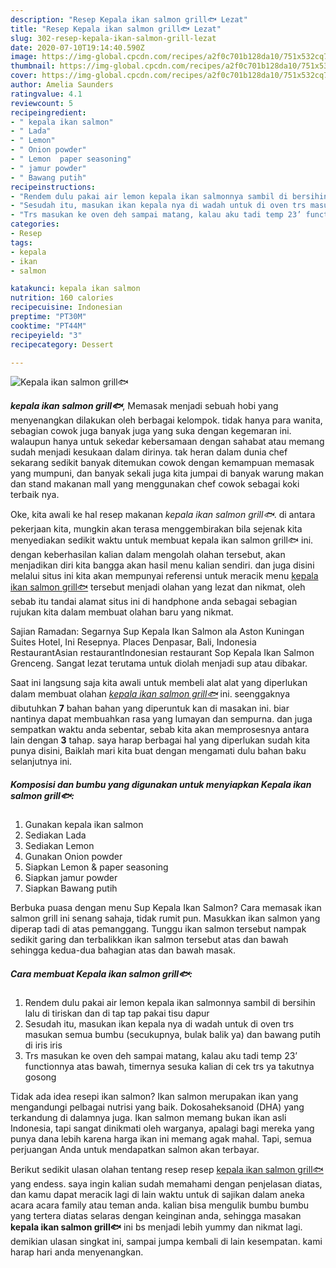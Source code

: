 ```yaml
---
description: "Resep Kepala ikan salmon grill🐟 Lezat"
title: "Resep Kepala ikan salmon grill🐟 Lezat"
slug: 302-resep-kepala-ikan-salmon-grill-lezat
date: 2020-07-10T19:14:40.590Z
image: https://img-global.cpcdn.com/recipes/a2f0c701b128da10/751x532cq70/kepala-ikan-salmon-grill🐟-foto-resep-utama.jpg
thumbnail: https://img-global.cpcdn.com/recipes/a2f0c701b128da10/751x532cq70/kepala-ikan-salmon-grill🐟-foto-resep-utama.jpg
cover: https://img-global.cpcdn.com/recipes/a2f0c701b128da10/751x532cq70/kepala-ikan-salmon-grill🐟-foto-resep-utama.jpg
author: Amelia Saunders
ratingvalue: 4.1
reviewcount: 5
recipeingredient:
- " kepala ikan salmon"
- " Lada"
- " Lemon"
- " Onion powder"
- " Lemon  paper seasoning"
- " jamur powder"
- " Bawang putih"
recipeinstructions:
- "Rendem dulu pakai air lemon kepala ikan salmonnya sambil di bersihin lalu di tiriskan dan di tap tap pakai tisu dapur"
- "Sesudah itu, masukan ikan kepala nya di wadah untuk di oven trs masukan semua bumbu (secukupnya, bulak balik ya) dan bawang putih di iris iris"
- "Trs masukan ke oven deh sampai matang, kalau aku tadi temp 23’ functionnya atas bawah, timernya sesuka kalian di cek trs ya takutnya gosong"
categories:
- Resep
tags:
- kepala
- ikan
- salmon

katakunci: kepala ikan salmon 
nutrition: 160 calories
recipecuisine: Indonesian
preptime: "PT30M"
cooktime: "PT44M"
recipeyield: "3"
recipecategory: Dessert

---
```



![Kepala ikan salmon grill🐟](https://img-global.cpcdn.com/recipes/a2f0c701b128da10/751x532cq70/kepala-ikan-salmon-grill🐟-foto-resep-utama.jpg)

<b><i>kepala ikan salmon grill🐟</i></b>, Memasak menjadi sebuah hobi yang menyenangkan dilakukan oleh berbagai kelompok. tidak hanya para wanita, sebagian cowok juga banyak juga yang suka dengan kegemaran ini. walaupun hanya untuk sekedar kebersamaan dengan sahabat atau memang sudah menjadi kesukaan dalam dirinya. tak heran dalam dunia chef sekarang sedikit banyak ditemukan cowok dengan kemampuan memasak yang mumpuni, dan banyak sekali juga kita jumpai di banyak warung makan dan stand makanan mall yang menggunakan chef cowok sebagai koki terbaik nya.

Oke, kita awali ke hal resep makanan <i>kepala ikan salmon grill🐟</i>. di antara pekerjaan kita, mungkin akan terasa menggembirakan bila sejenak kita menyediakan sedikit waktu untuk membuat kepala ikan salmon grill🐟 ini. dengan keberhasilan kalian dalam mengolah olahan tersebut, akan menjadikan diri kita bangga akan hasil menu kalian sendiri. dan juga disini melalui situs ini kita akan mempunyai referensi untuk meracik menu <u>kepala ikan salmon grill🐟</u> tersebut menjadi olahan yang lezat dan nikmat, oleh sebab itu tandai alamat situs ini di handphone anda sebagai sebagian rujukan kita dalam membuat olahan baru yang nikmat.

Sajian Ramadan: Segarnya Sup Kepala Ikan Salmon ala Aston Kuningan Suites Hotel, Ini Resepnya. Places Denpasar, Bali, Indonesia RestaurantAsian restaurantIndonesian restaurant Sop Kepala Ikan Salmon Grenceng. Sangat lezat terutama untuk diolah menjadi sup atau dibakar.


Saat ini langsung saja kita awali untuk membeli alat alat yang diperlukan dalam membuat olahan <u><i>kepala ikan salmon grill🐟</i></u> ini. seenggaknya dibutuhkan <b>7</b> bahan bahan yang diperuntuk kan di masakan ini. biar nantinya dapat membuahkan rasa yang lumayan dan sempurna. dan juga sempatkan waktu anda sebentar, sebab kita akan memprosesnya antara lain dengan <b>3</b> tahap. saya harap berbagai hal yang diperlukan sudah kita punya disini, Baiklah mari kita buat dengan mengamati dulu bahan baku selanjutnya ini.

<!--inarticleads1-->

##### Komposisi dan bumbu yang digunakan untuk menyiapkan Kepala ikan salmon grill🐟:

1. Gunakan  kepala ikan salmon
1. Sediakan  Lada
1. Sediakan  Lemon
1. Gunakan  Onion powder
1. Siapkan  Lemon &amp; paper seasoning
1. Siapkan  jamur powder
1. Siapkan  Bawang putih


Berbuka puasa dengan menu Sup Kepala Ikan Salmon? Cara memasak ikan salmon grill ini senang sahaja, tidak rumit pun. Masukkan ikan salmon yang diperap tadi di atas pemanggang. Tunggu ikan salmon tersebut nampak sedikit garing dan terbalikkan ikan salmon tersebut atas dan bawah sehingga kedua-dua bahagian atas dan bawah masak. 

<!--inarticleads2-->

##### Cara membuat Kepala ikan salmon grill🐟:

1. Rendem dulu pakai air lemon kepala ikan salmonnya sambil di bersihin lalu di tiriskan dan di tap tap pakai tisu dapur
1. Sesudah itu, masukan ikan kepala nya di wadah untuk di oven trs masukan semua bumbu (secukupnya, bulak balik ya) dan bawang putih di iris iris
1. Trs masukan ke oven deh sampai matang, kalau aku tadi temp 23’ functionnya atas bawah, timernya sesuka kalian di cek trs ya takutnya gosong


Tidak ada idea resepi ikan salmon? Ikan salmon merupakan ikan yang mengandungi pelbagai nutrisi yang baik. Dokosaheksanoid (DHA) yang terkandung di dalamnya juga. Ikan salmon memang bukan ikan asli Indonesia, tapi sangat dinikmati oleh warganya, apalagi bagi mereka yang punya dana lebih karena harga ikan ini memang agak mahal. Tapi, semua perjuangan Anda untuk mendapatkan salmon akan terbayar. 

Berikut sedikit ulasan olahan tentang resep resep <u>kepala ikan salmon grill🐟</u> yang endess. saya ingin kalian sudah memahami dengan penjelasan diatas, dan kamu dapat meracik lagi di lain waktu untuk di sajikan dalam aneka acara acara family atau teman anda. kalian bisa mengulik bumbu bumbu yang tertera diatas selaras dengan keinginan anda, sehingga masakan <b>kepala ikan salmon grill🐟</b> ini bs menjadi lebih yummy dan nikmat lagi. demikian ulasan singkat ini, sampai jumpa kembali di lain kesempatan. kami harap hari anda menyenangkan.
